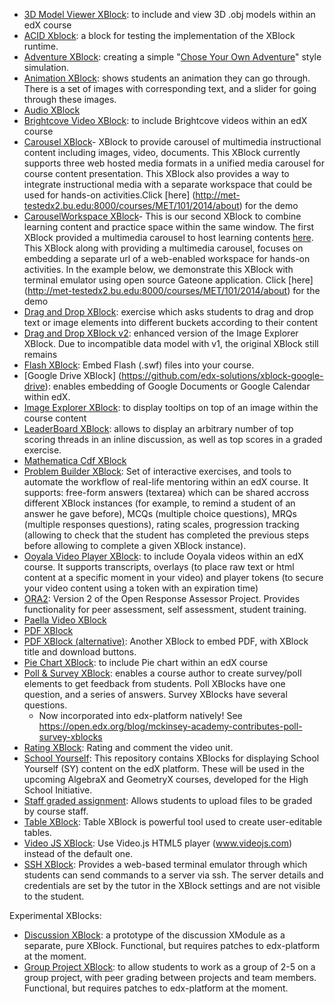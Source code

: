 * [3D Model Viewer XBlock](https://github.com/ExtensionEngine/xblock_3d_viewer): to include and view 3D .obj models within an edX course
* [ACID Xblock](https://github.com/edx/acid-block): a block for testing the implementation of the XBlock runtime.
* [Adventure XBlock](https://github.com/edx-solutions/xblock-adventure): creating a simple "[Chose Your Own Adventure](https://github.com/edx-solutions/xblock-adventure)" style simulation.
* [Animation XBlock](https://github.com/pmitros/AnimationXBlock): shows students an animation they can go through. There is a set of images with corresponding text, and a slider for going through these images.
* [Audio XBlock](https://github.com/pmitros/AudioXBlock)
* [Brightcove Video XBlock](https://github.com/edx-solutions/xblock-brightcove): to include Brightcove videos within an edX course
* [Carousel XBlock](https://github.com/metit-bu/xblock-carousel)- XBlock to provide carousel of multimedia instructional content including images, video, documents. This XBlock currently supports three web hosted media formats in a unified media carousel for course content presentation. This XBlock also provides a way to integrate instructional media with a separate workspace that could be used for hands-on activities.Click [here]
(http://met-testedx2.bu.edu:8000/courses/MET/101/2014/about) for the demo
* [CarouselWorkspace XBlock](https://github.com/METIT-BU/xblock-carouselworkspace)- This is our second XBlock to combine learning content and practice space within the same window. The first XBlock provided a multimedia carousel to host learning contents [here](https://github.com/metit-bu/xblock-carousel). This XBlock along with providing a multimedia carousel, focuses on embedding a separate url of a web-enabled workspace for hands-on activities. In the example below, we demonstrate this XBlock with terminal emulator using open source Gateone application. Click [here]
(http://met-testedx2.bu.edu:8000/courses/MET/101/2014/about) for the demo
* [Drag and Drop XBlock](https://github.com/edx-solutions/xblock-drag-and-drop): exercise which asks students to drag and drop text or image elements into different buckets according to their content
* [Drag and Drop XBlock v2](https://github.com/edx-solutions/xblock-drag-and-drop-v2): enhanced version of the Image Explorer XBlock. Due to incompatible data model with v1, the original XBlock still remains
* [Flash XBlock](https://github.com/MarCnu/flashXBlock): Embed Flash (.swf) files into your course.
* [Google Drive XBlock] (https://github.com/edx-solutions/xblock-google-drive): enables embedding of Google Documents or Google Calendar within edX.
* [Image Explorer XBlock](https://github.com/edx-solutions/xblock-image-explorer): to display tooltips on top of an image within the course content
* [LeaderBoard XBlock](https://github.com/open-craft/xblock-leaderboard): allows to display an arbitrary number of top scoring threads in an inline discussion, as well as top scores in a graded exercise.
* [Mathematica Cdf XBlock](https://github.com/polimediaupv/cdfXblock)
* [Problem Builder XBlock](https://github.com/open-craft/problem-builder): Set of interactive exercises, and tools to automate the workflow of real-life mentoring within an edX course. It supports: free-form answers (textarea) which can be shared accross different XBlock instances (for example, to remind a student of an answer he gave before), MCQs (multiple choice questions), MRQs (multiple responses questions), rating scales, progression tracking (allowing to check that the student has completed the previous steps before allowing to complete a given XBlock instance).
* [Ooyala Video Player XBlock](https://github.com/edx-solutions/xblock-ooyala): to include Ooyala videos within an edX course. It supports transcripts, overlays (to place raw text or html content at a specific moment in your video) and player tokens (to secure your video content using a token with an expiration time)
* [ORA2](https://github.com/edx/edx-ora2): Version 2 of the Open Response Assessor Project. Provides functionality for peer assessment, self assessment, student training. 
* [Paella Video XBlock](https://github.com/polimediaupv/paellaXBlock)
* [PDF XBlock]( https://github.com/polimediaupv/pdfXBlock )
* [PDF XBlock (alternative)](https://github.com/MarCnu/pdfXBlock): Another XBlock to embed PDF, with XBlock title and download buttons.
* [Pie Chart XBlock](https://github.com/ExtensionEngine/xblock_charting): to include Pie chart within an edX course
* [Poll & Survey XBlock](https://github.com/open-craft/xblock-poll): enables a course author to create survey/poll elements to get feedback from students. Poll XBlocks have one question, and a series of answers. Survey XBlocks have several questions.
   * Now incorporated into edx-platform natively! See https://open.edx.org/blog/mckinsey-academy-contributes-poll-survey-xblocks
* [Rating XBlock](https://github.com/UC3Mx/ratingXBlock): Rating and comment the video unit.
* [School Yourself](https://github.com/schoolyourself/schoolyourself-xblock): This repository contains XBlocks for displaying School Yourself (SY) content on the edX platform. These will be used in the upcoming AlgebraX and GeometryX courses, developed for the High School Initiative.
* [Staff graded assignment](https://github.com/mitodl/edx-sga): Allows students to upload files to be graded by course staff. 
* [Table XBlock](https://github.com/adlnet/Table-XBlock): Table XBlock is powerful tool used to create user-editable tables. 
* [Video JS XBlock](https://github.com/MarCnu/videojsXBlock): Use Video.js HTML5 player (www.videojs.com) instead of the default one.
* [SSH XBlock](https://github.com/Denis1990/sshxblock): Provides a web-based terminal emulator through which students can send commands to a server via ssh. The server details and credentials are set by the tutor in the XBlock settings and are not visible to the student.

Experimental XBlocks:
* [Discussion XBlock](https://github.com/edx-solutions/xblock-discussion): a prototype of the discussion XModule as a separate, pure XBlock. Functional, but requires patches to edx-platform at the moment.
* [Group Project XBlock](https://github.com/edx-solutions/xblock-group-project): to allow students to work as a group of 2-5 on a group project, with peer grading between projects and team members. Functional, but requires patches to edx-platform at the moment.